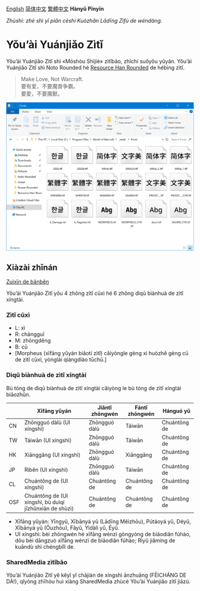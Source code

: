 [English](README.md) [简体中文](README-Hans.md) [繁體中文](README-Hant.md) **Hànyǔ Pīnyīn**

*Zhùshì: zhè shì yī piān cèshì Kuòzhǎn Lādīng Zìfú de wéndàng.*

# Yǒu’ài Yuánjiǎo Zìtǐ

Yǒu’ài Yuánjiǎo Zìtǐ shì «Móshòu Shìjiè» zìtǐbāo, zhīchí suǒyǒu yǔyán. Yǒu’ài Yuánjiǎo Zìtǐ shì Noto Rounded hé [Resource Han Rounded](https://github.com/CyanoHao/Resource-Han-Rounded) de hébìng zìtǐ.

> Make Love, Not Warcraft.<br>
> 要有爱，不要魔兽争霸。<br>
> 要愛，不要魔獸。

![Yùlǎn](preview.png)

## Xiàzài zhǐnán

[Zuìxīn de bǎnběn](https://github.com/CyanoHao/Nowar-Rounded/releases)

Yǒu’ài Yuánjiǎo Zìtǐ yǒu 4 zhǒng zìtǐ cūxì hé 6 zhǒng dìqū biànhuà de zìtǐ xíngtài.

### Zìtǐ cūxì

* L: xì
* R: chángguī
* M: zhōngděng
* B: cū
* [Morpheus (xīfāng yǔyán biāotí zìtǐ) cǎiyòngle gèng xì huòzhě gèng cū de zìtǐ cūxì, yònglái qiángdiào tūchū.]

### Dìqū biànhuà de zìtǐ xíngtài

Bù tóng de dìqū biànhuà de zìtǐ xíngtài cǎiyòng le bù tóng de zìtǐ xíngtài biāozhǔn.

|     | Xīfāng yǔyán                                            | Jiǎntǐ zhōngwén | Fántǐ zhōngwén | Hánguó yǔ    |
| --- | ------------------------------------------------------- | --------------- | -------------- | ------------ |
| CN  | Zhōngguó dàlù (UI xíngshì)                              | Zhōngguó dàlù   | Táiwān         | Chuántǒng de |
| TW  | Táiwān (UI xíngshì)                                     | Zhōngguó dàlù   | Táiwān         | Chuántǒng de |
| HK  | Xiānggǎng (UI xíngshì)                                  | Zhōngguó dàlù   | Xiānggǎng      | Chuántǒng de |
| JP  | Rìběn (UI xíngshì)                                      | Zhōngguó dàlù   | Táiwān         | Chuántǒng de |
| CL  | Chuántǒng de (UI xíngshì)                               | Chuántǒng de    | Chuántǒng de   | Chuántǒng de |
| OSF | Chuántǒng de (UI xíngshì, bù duìqí jīzhǔnxiàn de shùzì) | Chuántǒng de    | Chuántǒng de   | Chuántǒng de |

* Xīfāng yǔyán: Yīngyǔ, Xībānyá yǔ (Lādīng Měizhōu), Pútáoyá yǔ, Déyǔ, Xībānyá yǔ (Ōuzhōu), Fǎyǔ, Yìdàlì yǔ, Éyǔ.
* UI xíngshì: bèi zhōngwén hé xīfāng wénzì gòngyòng de biāodiǎn fúhào, dōu bèi dāngzuò xīfāng wénzì de biāodiǎn fúhào; Rìyǔ jiǎmíng de kuāndù shì chéngbǐlì de.

### SharedMedia zìtǐbāo

Yǒu’ài Yuánjiǎo Zìtǐ yě kěyǐ yǐ chājiàn de xíngshì ānzhuāng (FĒICHÁNG DE DÀ!), qǐyòng zhīhòu huì xiàng SharedMedia zhùcè Yǒu’ài Yuánjiǎo zìtǐ jiāzú.
